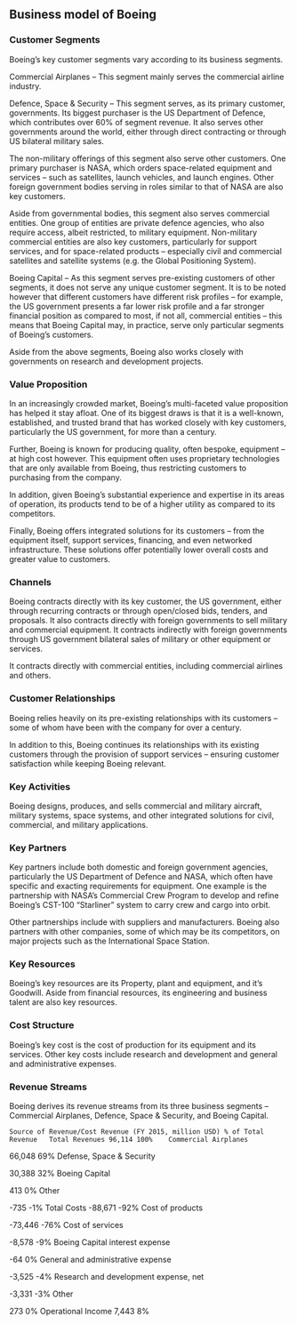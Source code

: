 Business model of Boeing
------------------------

 ### Customer Segments

 Boeing’s key customer segments vary according to its business segments.

 Commercial Airplanes – This segment mainly serves the commercial airline industry.

 Defence, Space & Security – This segment serves, as its primary customer, governments. Its biggest purchaser is the US Department of Defence, which contributes over 60% of segment revenue. It also serves other governments around the world, either through direct contracting or through US bilateral military sales.

 The non-military offerings of this segment also serve other customers. One primary purchaser is NASA, which orders space-related equipment and services – such as satellites, launch vehicles, and launch engines. Other foreign government bodies serving in roles similar to that of NASA are also key customers.

 Aside from governmental bodies, this segment also serves commercial entities. One group of entities are private defence agencies, who also require access, albeit restricted, to military equipment. Non-military commercial entities are also key customers, particularly for support services, and for space-related products – especially civil and commercial satellites and satellite systems (e.g. the Global Positioning System).

 Boeing Capital – As this segment serves pre-existing customers of other segments, it does not serve any unique customer segment. It is to be noted however that different customers have different risk profiles – for example, the US government presents a far lower risk profile and a far stronger financial position as compared to most, if not all, commercial entities – this means that Boeing Capital may, in practice, serve only particular segments of Boeing’s customers.

 Aside from the above segments, Boeing also works closely with governments on research and development projects.

 ### Value Proposition

 In an increasingly crowded market, Boeing’s multi-faceted value proposition has helped it stay afloat. One of its biggest draws is that it is a well-known, established, and trusted brand that has worked closely with key customers, particularly the US government, for more than a century.

 Further, Boeing is known for producing quality, often bespoke, equipment – at high cost however. This equipment often uses proprietary technologies that are only available from Boeing, thus restricting customers to purchasing from the company.

 In addition, given Boeing’s substantial experience and expertise in its areas of operation, its products tend to be of a higher utility as compared to its competitors.

 Finally, Boeing offers integrated solutions for its customers – from the equipment itself, support services, financing, and even networked infrastructure. These solutions offer potentially lower overall costs and greater value to customers.

 ### Channels

 Boeing contracts directly with its key customer, the US government, either through recurring contracts or through open/closed bids, tenders, and proposals. It also contracts directly with foreign governments to sell military and commercial equipment. It contracts indirectly with foreign governments through US government bilateral sales of military or other equipment or services.

 It contracts directly with commercial entities, including commercial airlines and others.

 ### Customer Relationships

 Boeing relies heavily on its pre-existing relationships with its customers – some of whom have been with the company for over a century.

 In addition to this, Boeing continues its relationships with its existing customers through the provision of support services – ensuring customer satisfaction while keeping Boeing relevant.

 ### Key Activities

 Boeing designs, produces, and sells commercial and military aircraft, military systems, space systems, and other integrated solutions for civil, commercial, and military applications.

 ### Key Partners

 Key partners include both domestic and foreign government agencies, particularly the US Department of Defence and NASA, which often have specific and exacting requirements for equipment. One example is the partnership with NASA’s Commercial Crew Program to develop and refine Boeing’s CST-100 “Starliner” system to carry crew and cargo into orbit.

 Other partnerships include with suppliers and manufacturers. Boeing also partners with other companies, some of which may be its competitors, on major projects such as the International Space Station.

 ### Key Resources

 Boeing’s key resources are its Property, plant and equipment, and it’s Goodwill. Aside from financial resources, its engineering and business talent are also key resources.

 ### Cost Structure

 Boeing’s key cost is the cost of production for its equipment and its services. Other key costs include research and development and general and administrative expenses.

 ### Revenue Streams

 Boeing derives its revenue streams from its three business segments – Commercial Airplanes, Defence, Space & Security, and Boeing Capital.

    Source of Revenue/Cost Revenue (FY 2015, million USD) % of Total Revenue   Total Revenues 96,114 100%    Commercial Airplanes

  66,048 69%    Defense, Space & Security

  30,388 32%    Boeing Capital

  413 0%    Other

  -735 -1%   Total Costs -88,671 -92%    Cost of products

  -73,446 -76%    Cost of services

  -8,578 -9%    Boeing Capital interest expense

  -64 0%    General and administrative expense

  -3,525 -4%    Research and development expense, net

  -3,331 -3%    Other

  273 0%   Operational Income 7,443 8%